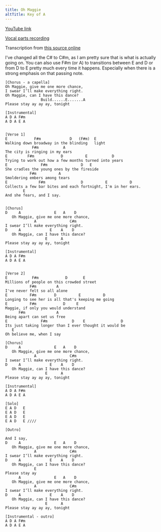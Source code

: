 ```yaml
---
title: Oh Maggie
altTitle: Key of A
---
```


[YouTube link](https://www.youtube.com/watch?v=erFTFTjNtEE)

[Vocal parts recording](/trigger/maggie-intro.mp3)

Transcription from
[this source online](https://tabs.ultimate-guitar.com/tab/the-high-kings/oh-maggie-chords-2649372)

I've changed all the C# to C#m, as I am pretty sure that is what is actually
going on. You can also use F#m (or A) to transitions between E and D or from D
to E pretty much every time it happens. Especially when there is a strong
emphasis on that passing note.

```
[Chorus - a capella]
Oh Maggie, give me one more chance,
I swear I’ll make everything right.
Oh Maggie, can I have this dance?
                Build......E.......A
Please stay ay ay ay, tonight

[Instrumental]
A D A F#m
A D A E A


[Verse 1]
E            F#m             D   (F#m)  E
Walking down broadway in the blinding   light
            F#m           A
The city is ringing in my ears
E         F#m            D          E           D
Trying to work out how a few months turned into years
E               F#m               D   E
She cradles the young ones by the fireside
           F#m          A
Smoldering embers among tears
E              F#m                D          E          D
Collects a few bar bites and each fortnight, I'm in her ears.
        E
And she fears, and I say.


[Chorus]
D     A               E   A    D
   Oh Maggie, give me one more chance,
             A               C#m
I swear I’ll make everything right.
D     A             E    A    D
   Oh Maggie, can I have this dance?
                  E      A
Please stay ay ay ay, tonight

[Instrumental]
A D A F#m
A D A E A


[Verse 2]
E           F#m            D       E
Millions of people on this crowded street
           F#m         A
I've never felt so all alone
E          F#m        D          E          D
Longing to see her is all that's keeping me going
E          F#m            D     E
Maggie, if only you would understand
      F#m              A
Being apart can set us free
E               F#m           D    E                D
Its just taking longer than I ever thought it would be
   E
Oh believe me, when I say

[Chorus]
D     A               E   A    D
   Oh Maggie, give me one more chance,
             A               C#m
I swear I’ll make everything right.
D     A             E    A    D
   Oh Maggie, can I have this dance?
                  E      A
Please stay ay ay ay, tonight

[Instrumental]
A D A F#m
A D A E A

[Solo]
E A D   E
E A D   E
E A D   E
E A D   E ////

[Outro]

And I say,
D     A               E   A    D
   Oh Maggie, give me one more chance,
             A               C#m
I swear I’ll make everything right.
D     A             E    A    D
   Oh Maggie, can I have this dance?
             E
Please stay ay
      A               E   A    D
   Oh Maggie, give me one more chance,
             A               C#m
I swear I’ll make everything right.
D     A             E    A    D
   Oh Maggie, can I have this dance?
                  E      A
Please stay ay ay ay, tonight

[Instrumental - outro]
A D A F#m
A D A E A

```
